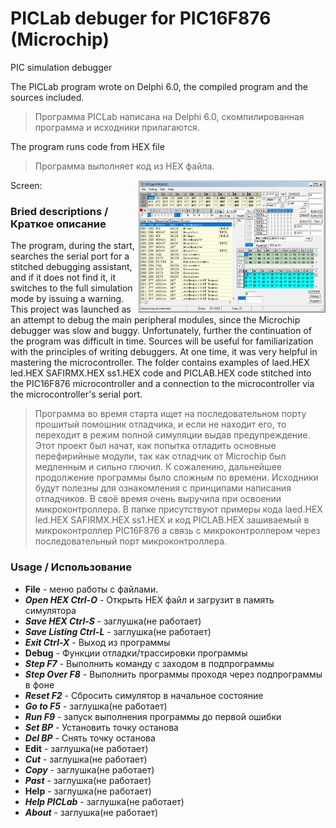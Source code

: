# PICLab debuger for PIC16F876 (Microchip)
PIC simulation debugger

The PICLab program wrote on Delphi 6.0, the compiled program and the sources included.
> Программа PICLab написана на Delphi 6.0, скомпилированная программа и исходники прилагаются.

The program runs code from HEX file
>Программа выполняет код из HEX файла.

Screen:
<img src="PIC_Lab.png" width="300" style="float:right"/>

### Bried descriptions / Краткое описание
The program, during the start, searches the serial port for a stitched debugging assistant, and if it does not find it, it switches to the full simulation mode by issuing a warning. This project was launched as an attempt to debug the main peripheral modules, since the Microchip debugger was slow and buggy. Unfortunately, further
the continuation of the program was difficult in time.
Sources will be useful for familiarization with the principles of writing debuggers. At one time, it was very helpful in mastering the microcontroller.
The folder contains examples of laed.HEX led.HEX SAFIRMX.HEX ss1.HEX code and PICLAB.HEX code stitched into the PIC16F876 microcontroller and a connection to the microcontroller via the microcontroller's serial port.
>Программа во время старта ищет на последовательном порту прошитый помошник отладчика, и если не находит его, то переходит в режим полной симуляции выдав предупреждение. Этот проект был начат, как попытка отладить основные перефирийные модули, так как отладчик от Microchip был медленным и сильно глючил. К сожалению, дальнейшее
продолжение программы было сложным по времени. 
Исходники будут полезны для ознакомления с принципами написания отладчиков. В своё время очень выручила при освоении микроконтроллера.
В папке присутствуют примеры кода laed.HEX led.HEX SAFIRMX.HEX ss1.HEX и код PICLAB.HEX зашиваемый в микроконтроллер PIC16F876 а связь с микроконтроллером через последовательный порт микроконтроллера.

### Usage / Использование

* **File** - меню работы с файлами.
* ***Open HEX Ctrl-O*** - Открыть HEX файл и загрузит в память симулятора
* ***Save HEX Ctrl-S*** - заглушка(не работает)
* ***Save Listing Ctrl-L*** - заглушка(не работает)
* ***Exit Ctrl-X*** - Выход из программы
* **Debug** -  Функции отладки/трассировки программы
* ***Step F7*** - Выполнить команду с заходом в подпрограммы
* ***Step Over F8*** - Выполнить программы проходя через подпрограммы в фоне
* ***Reset F2*** - Сбросить симулятор в начальное состояние
* ***Go to F5*** - заглушка(не работает)
* ***Run F9*** - запуск выполнения программы до первой ошибки
* ***Set BP*** - Установить точку останова
* ***Del BP*** - Снять точку останова
* **Edit** - заглушка(не работает)
* ***Cut*** - заглушка(не работает)
* ***Copy*** - заглушка(не работает)
* ***Past*** - заглушка(не работает)
* **Help** - заглушка(не работает)
* ***Help PICLab*** - заглушка(не работает)
* ***About*** - заглушка(не работает)

